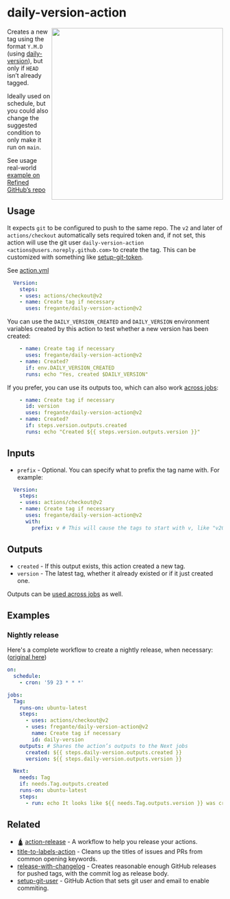 # daily-version-action

<img align="right" width="400" src="https://user-images.githubusercontent.com/1402241/83384901-7d691400-a3e8-11ea-8e70-068f6c4e0c30.png">

Creates a new tag using the format `Y.M.D` (using [daily-version](https://github.com/fregante/daily-version)), but only if `HEAD` isn’t already tagged.

Ideally used on schedule, but you could also change the suggested condition to only make it run on `main`.

See usage real-world [example on Refined GitHub’s repo](https://github.com/refined-github/refined-github/blob/5cda3447bf80cca0c64ae5eb79779ecd62fec18e/.github/workflows/release.yml#L30-L32)

## Usage

It expects `git` to be configured to push to the same repo. The `v2` and later of `actions/checkout` automatically sets required token and, if not set, this action will use the git user `daily-version-action <actions@users.noreply.github.com>` to create the tag. This can be customized with something like [setup-git-token](https://github.com/fregante/setup-git-token).

See [action.yml](action.yml)

```yaml
  Version:
    steps:
    - uses: actions/checkout@v2
    - name: Create tag if necessary
      uses: fregante/daily-version-action@v2
```

You can use the `DAILY_VERSION_CREATED` and `DAILY_VERSION` environment variables created by this action to test whether a new version has been created:

```yaml
    - name: Create tag if necessary
      uses: fregante/daily-version-action@v2
    - name: Created?
      if: env.DAILY_VERSION_CREATED
      runs: echo "Yes, created $DAILY_VERSION"
```

If you prefer, you can use its outputs too, which can also work [across jobs](https://docs.github.com/en/actions/using-workflows/workflow-syntax-for-github-actions#jobsjobs_idoutputs):

```yaml
    - name: Create tag if necessary
      id: version
      uses: fregante/daily-version-action@v2
    - name: Created?
      if: steps.version.outputs.created
      runs: echo "Created ${{ steps.version.outputs.version }}"
```

## Inputs

- `prefix` - Optional. You can specify what to prefix the tag name with. For example:

```yaml
  Version:
    steps:
    - uses: actions/checkout@v2
    - name: Create tag if necessary
      uses: fregante/daily-version-action@v2
      with:
        prefix: v # This will cause the tags to start with v, like "v20.12.31`
```

## Outputs

- `created` - If this output exists, this action created a new tag.
- `version` - The latest tag, whether it already existed or if it just created one.

Outputs can be [used across jobs](https://help.github.com/en/actions/reference/workflow-syntax-for-github-actions#jobsjobs_idoutputs) as well.

## Examples

### Nightly release

Here's a complete workflow to create a nightly release, when necessary: ([original here](https://github.com/fregante/ghatemplates#webextreleaseyml))

```yml
on:
  schedule:
    - cron: '59 23 * * *'

jobs:
  Tag:
    runs-on: ubuntu-latest
    steps:
      - uses: actions/checkout@v2
      - uses: fregante/daily-version-action@v2
        name: Create tag if necessary
        id: daily-version
    outputs: # Shares the action’s outputs to the Next jobs
      created: ${{ steps.daily-version.outputs.created }}
      version: ${{ steps.daily-version.outputs.version }}

  Next:
    needs: Tag
    if: needs.Tag.outputs.created
    runs-on: ubuntu-latest
    steps:
      - run: echo It looks like ${{ needs.Tag.outputs.version }} was created!
```

## Related

- 🛕 [action-release](https://github.com/fregante/ghatemplates/blob/main/readme.md#action-release) - A workflow to help you release your actions.
- [title-to-labels-action](https://github.com/fregante/title-to-labels-action) - Cleans up the titles of issues and PRs from common opening keywords.
- [release-with-changelog](https://github.com/notlmn/release-with-changelog) - Creates reasonable enough GitHub releases for pushed tags, with the commit log as release body.
- [setup-git-user](https://github.com/fregante/setup-git-user) - GitHub Action that sets git user and email to enable commiting.
